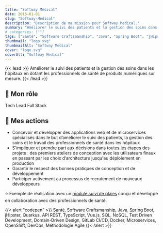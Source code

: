 ```yaml
---
title: "Softway Medical"
date: 2015-01-01
slug: "Softway-Medical"
description: "Description de ma mission pour Softway Medical."
summary: "Améliorer le suivi des patients et la gestion des soins dans les hôpitaux en dotant les professionnels de santé de produits numériques sur mesure."
# categories: [""]
tags: ["Santé", "Software Craftsmanship", "Java", "Spring Boot", "jHipster", "Quarkus", "API REST", "TypeScript", "Vue.js", "SQL", "NoSQL", "Test Driven Development", "Domain-Driven Design", "GitLab CI/CD", "Docker", "Microservices", "OpenShift", "DevOps", "Méthodologie Agile"]
thumbnail: "logo.svg"
thumbnailAlt: "Softway Medical"
cover: "logo.svg"
coverAlt: "Softway Medical"
---
```


{{< lead >}}
Améliorer le suivi des patients et la gestion des soins dans les hôpitaux en dotant
les professionnels de santé de produits numériques sur mesure.
{{< /lead >}}

## :necktie: Mon rôle

Tech Lead Full Stack

## :dart: Mes actions

* Concevoir et développer des applications web et de microservices spécialisés dans le but d’améliorer
le suivi des patients, la gestion des soins et le travail des professionnels de santé dans les hôpitaux
* S'impliquer et prendre part aux décisions dans toutes les étapes des projets : des premiers ateliers de conception 
avec les utilisateurs finaux en passant par les choix d'architecture jusqu'au déploiement en production
* Garantir le respect des bonnes pratiques de conception et de développement
* Participer activement au processus de recrutement de nouveaux développeurs

:star: Exemple de réalisation avec un [module suivi de plaies](https://www.softwaymedical.fr/temoignage/module-suivi-de-plaies-centre-richelieu)
conçu et développé en collaboration avec des professionnels de santé.

{{< alert "codepen" >}}
Santé, Software Craftsmanship, Java, Spring Boot, jHipster, Quarkus, API REST, TypeScript, Vue.js, SQL, NoSQL,
Test Driven Development, Domain-Driven Design, GitLab CI/CD, Docker, Microservices, OpenShift, DevOps,
Méthodologie Agile
{{< /alert >}}
